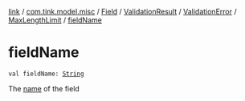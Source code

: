 [link](../../../../../index.md) / [com.tink.model.misc](../../../../index.md) / [Field](../../../index.md) / [ValidationResult](../../index.md) / [ValidationError](../index.md) / [MaxLengthLimit](index.md) / [fieldName](./field-name.md)

# fieldName

`val fieldName: `[`String`](https://kotlinlang.org/api/latest/jvm/stdlib/kotlin/-string/index.html)

The [name](../../../name.md) of the field

